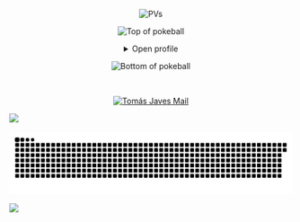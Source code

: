 <div align="center">
<p align = "center">
	<img src="https://komarev.com/ghpvc/?username=tomasjaves&style=plastic&color=D2A679" alt="PVs"/>
</p>

![Top of pokeball](https://user-images.githubusercontent.com/44261381/209363264-ac854d3c-2cc2-44c4-928e-8a08d1013f46.png)

<details>
<summary>Open profile</summary>
<br>
<div>
  <div align=center>
      <img alt="Avatar photo of tomasjaves" src="https://i.postimg.cc/HnxJXzgx/avataaars.png" alt="Avatar photo of tomasjaves">
  </div>
  <div align=center>
      <a href="https://git.io/typing-svg"><img src="https://readme-typing-svg.demolab.com/?font=VT323&size=35&duration=3500&pause=300&color=D2A679&center=true&vCenter=true&width=500&lines=Hey%2C+I+am+Tomás Javes;Welcome+to+My+GitHub+Profile;Currently studying Comp. Engineering;Calisthenics+and+Gym+Enthusiast;Hardworking+and+Ambitious;Music+and+Programming+Lover;God's plan." alt="Typing SVG" /></a>
  </div>
</div>

<details>
<summary>About me</summary>
<br>
	
<div align="left">

```cobol
/**
 * Represents my profile.
 *
 * @constructor
 * @param {Array<string>} languages - ["Spanish", "English"].
 * @param {string} specialization - Focused on backend systems and web development.
 * @param {Array<string>} interests - ["Problem-solving", "Backend", "Cybersecurity", "Web Development"].
 * @param {Array<string>} hobbies - ["Padel", "Swimming", "Muay-Thai", "Ukelele"]
 * @param {string} education - Computer Engineering Student.
 * @param {boolean} approachable - True; open to collaborating on exciting projects.
 * @param {string} strength - Perseverant.
 * @param {string} weakness - Perfectionism.
 *
 * @throws {Punch} To each and every bug encountered.
 *
 * @returns {Object} Tomás Javes.
 */
```

</div>

</details>

<details>
<summary>Tools</summary>
<br>
<div>
  <p style="display: inline-block;" align="center">
    <kbd>
      <kbd>Programming Languages</kbd>
      <br>
      <br>
      <img width="30px" src="https://cdn.jsdelivr.net/gh/devicons/devicon/icons/cplusplus/cplusplus-original.svg" alt="cpp" title="C++" />
      <img width="30" src="https://github.com/devicons/devicon/blob/v2.16.0/icons/ruby/ruby-original.svg" alt="rb" title="Ruby"/>
      <img width="30px" src="https://cdn.jsdelivr.net/gh/devicons/devicon/icons/python/python-original.svg" alt="py" title="Python"/>
      <img width="30px" src="https://github.com/devicons/devicon/blob/v2.16.0/icons/typescript/typescript-original.svg" alt="ts" title="Typescript"/> 
      <img width="30px" src="https://cdn.jsdelivr.net/gh/devicons/devicon/icons/javascript/javascript-original.svg" alt="js" title="Javascript"/>
      <img width="30px" src="https://github.com/devicons/devicon/blob/v2.16.0/icons/r/r-original.svg" alt="r" title="R" />
    </kbd>
    <kbd>
      <kbd>Design Tools</kbd>
      <br>
      <br>
      <img width="30px" src="https://github.com/devicons/devicon/blob/v2.16.0/icons/canva/canva-original.svg" alt="canva" title="Canva" />
      <img width="30" src="https://github.com/devicons/devicon/blob/v2.16.0/icons/figma/figma-original.svg" alt="figma" title="Figma"/>
      <img width="30" src="https://github.com/devicons/devicon/blob/v2.16.0/icons/blender/blender-original.svg" alt="blender" title="Blender"/>
    </kbd>
    <kbd>
      <kbd>Back-end</kbd>
      <br>
      <br>
      <img width="30" src="https://user-images.githubusercontent.com/25181517/201476472-d2f5f644-cfc9-43e5-96d3-c8f40f18b5cb.png" alt="Chai" title="Chai"/>
      <img width="30" src="https://user-images.githubusercontent.com/25181517/201476630-f47cfff6-fdee-4ee1-9092-1793b71b1ca3.png" alt="Mocha" title="Mocha"/>
      <img width="30px" src="https://cdn.jsdelivr.net/gh/devicons/devicon/icons/nodejs/nodejs-original.svg" alt="nodejs" title="Node.js"/>
      <img width="30px" src="https://cdn.jsdelivr.net/gh/devicons/devicon/icons/express/express-original-wordmark.svg" alt="express" title="Express Server"/>
    </kbd>
    <kbd>
      <kbd>Front-end</kbd>
      <br>
      <br>
      <img width="30px" src="https://cdn.jsdelivr.net/gh/devicons/devicon/icons/html5/html5-original.svg" alt="html5" title="HTML5"/> 
      <img width="30px" src="https://cdn.jsdelivr.net/gh/devicons/devicon/icons/css3/css3-plain-wordmark.svg" alt="css" title="CSS"/>
    </kbd>
    <kbd>
      <kbd>Database</kbd>
      <br>
      <br>
      <img width="30px" src="https://github.com/devicons/devicon/blob/v2.16.0/icons/mysql/mysql-original.svg" alt="mysql" title="MySQL"/>
      <img width="30px" src="https://cdn.jsdelivr.net/gh/devicons/devicon/icons/mongodb/mongodb-plain.svg" alt="mongodb" title="Mongo DB"/>
    </kbd>
    <br>
    <br>
    <kbd>
      <kbd>Automation, Data Science & AI</kbd>
      <br>
      <br>
      <img width="30px" src="https://freelogopng.com/images/all_img/1681038242chatgpt-logo-png.png" alt="chatgpt" title="Chat GPT"/>
      <img width="30px" src="https://cdn.jsdelivr.net/gh/devicons/devicon/icons/numpy/numpy-original.svg" alt="numpy" title="Numpy"/>
    </kbd>
    <kbd>
      <kbd>Operating System, Networking & Deployment</kbd>
      <br>
      <br>
      <img width="30" src="https://github.com/marwin1991/profile-technology-icons/assets/76662862/2481dc48-be6b-4ebb-9e8c-3b957efe69fa" alt="Linux" title="Linux"/>
      <img width="30px" src="https://cdn.jsdelivr.net/gh/devicons/devicon/icons/git/git-plain.svg" alt="git" title="git" />
      <img width="30px" src="https://icon.icepanel.io/Technology/svg/GitHub-Actions.svg" alt="githubactions" title="Github Actions"/>
    </kbd>
    <kbd>
      <kbd>Terminal Scripts</kbd>
      <br>
      <br>
      <img width="30px" src="https://cdn.jsdelivr.net/gh/devicons/devicon/icons/bash/bash-original.svg" alt="bash" title="Bash"/>
    </kbd>
    <kbd>
      <kbd>Tools</kbd>
      <br>
      <br>
      <img width="30px" src="https://cdn.jsdelivr.net/gh/devicons/devicon/icons/vscode/vscode-original.svg"  alt="VSCode" title="VS Code"/>
      <img width="30px" src="https://cdn.jsdelivr.net/gh/devicons/devicon/icons/visualstudio/visualstudio-plain.svg"/>
  </p>
</div>
</details>

<details>
<summary>GitHub Stats</summary>
<br>
<img src="https://user-images.githubusercontent.com/73097560/115834477-dbab4500-a447-11eb-908a-139a6edaec5c.gif">

<p align="center">
  <img src="https://raw.githubusercontent.com/tomasjaves/tomasjaves/master/github-metrics.svg" alt="GitHub Metrics" width="37%"/>
</p>

<!-- Contenedor para alinear los achievements en una sola fila -->
<div align="center">
  <div style="display: flex; justify-content: center; align-items: center; gap: 15px; flex-wrap: wrap;">
    <img src="https://raw.githubusercontent.com/tomasjaves/tomasjaves/master/achievements.svg" alt="GitHub Achievements" width="40%">
    <img src="https://raw.githubusercontent.com/tomasjaves/tomasjaves/master/metrics.plugin.achievements.svg" alt="GitHub Achievements" width="35%">
  </div>
</div>

<img src="https://user-images.githubusercontent.com/73097560/115834477-dbab4500-a447-11eb-908a-139a6edaec5c.gif">

</details>

<details>
<summary>Quote</summary>
<br>
<blockquote>
    “Simplicity is the soul of efficiency.”
    <br><strong>Austin Freeman</strong>
</blockquote>
</details>

</details>

![Bottom of pokeball](https://user-images.githubusercontent.com/44261381/209363271-905d2a5e-8a18-44c0-a450-45dddd4d5036.png)

</div>

<br>
<p align = "center">
  <a href="mailto:tomasjaves@gmail.com">
 <img border="0" alt="Tomás Javes Mail" src="https://img.icons8.com/doodle/38/000000/gmail-new.png"/>
 </a>
</p>

<img src="https://user-images.githubusercontent.com/73097560/115834477-dbab4500-a447-11eb-908a-139a6edaec5c.gif">

<p align="center">
  <img src="https://github.com/TekyaygilFethi/TekyaygilFethi/blob/output/github-contribution-grid-snake.svg" alt="snake gif"/>
</p>

<img src="https://user-images.githubusercontent.com/73097560/115834477-dbab4500-a447-11eb-908a-139a6edaec5c.gif">
